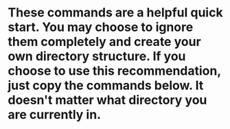 # These commands are a helpful quick start. You may choose to ignore them completely and create your own directory structure. If you choose to use this recommendation, just copy the commands below. It doesn't matter what directory you are currently in.

